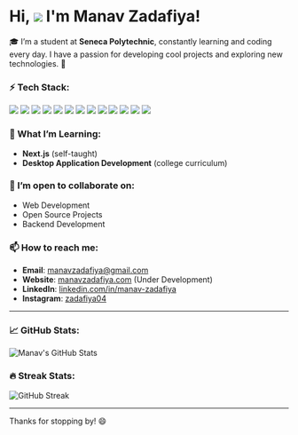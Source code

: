 # Hi, ![](https://user-images.githubusercontent.com/18350557/176309783-0785949b-9127-417c-8b55-ab5a4333674e.gif) I'm Manav Zadafiya! 

🎓 I’m a student at **Seneca Polytechnic**, constantly learning and coding every day. I have a passion for developing cool projects and exploring new technologies. 🚀

### ⚡ Tech Stack:
![](https://img.shields.io/badge/-C-333333?style=flat&logo=c)
![](https://img.shields.io/badge/-C++-333333?style=flat&logo=cplusplus)
![](https://img.shields.io/badge/-JavaScript-333333?style=flat&logo=javascript)
![](https://img.shields.io/badge/-Python-333333?style=flat&logo=python)
![](https://img.shields.io/badge/-Java-333333?style=flat&logo=java)
![](https://img.shields.io/badge/-React-333333?style=flat&logo=react)
![](https://img.shields.io/badge/-Next.js-333333?style=flat&logo=next.js)
![](https://img.shields.io/badge/-TailwindCSS-333333?style=flat&logo=tailwindcss)
![](https://img.shields.io/badge/-HTML-333333?style=flat&logo=html5)
![](https://img.shields.io/badge/-Express.js-333333?style=flat&logo=express)
![](https://img.shields.io/badge/-Node.js-333333?style=flat&logo=node.js)
![](https://img.shields.io/badge/-MongoDB-333333?style=flat&logo=mongodb)
![](https://img.shields.io/badge/-MySQL-333333?style=flat&logo=mysql)

### 🌱 What I’m Learning:
- **Next.js** (self-taught)
- **Desktop Application Development** (college curriculum)

### 💬 I’m open to collaborate on:
- Web Development
- Open Source Projects
- Backend Development

### 📫 How to reach me:
- **Email**: [manavzadafiya@gmail.com](mailto:manavzadafiya@gmail.com)
- **Website**: [manavzadafiya.com](http://manavzadafiya.com) (Under Development)
- **LinkedIn**: [linkedin.com/in/manav-zadafiya](https://www.linkedin.com/in/manav-zadafiya)
- **Instagram**: [zadafiya04](https://www.instagram.com/zadafiya04?igsh=aTBiMjk2aHhvNTdo)

---

### 📈 GitHub Stats:
![Manav's GitHub Stats](https://github-readme-stats.vercel.app/api?username=Mz004&show_icons=true&theme=radical)

### 🔥 Streak Stats:
![GitHub Streak](https://github-readme-streak-stats.herokuapp.com/?user=Mz004&theme=radical)

---

Thanks for stopping by! 😄

